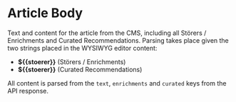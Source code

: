 # Article Body

Text and content for the article from the CMS, including all Störers / Enrichments and Curated Recommendations. Parsing takes place given the two strings placed in the WYSIWYG editor content:

- **${{stoerer}}** (Störers / Enrichments)
- **${{stoerer}}** (Curated Recommendations)

All content is parsed from the `text`, `enrichments` and `curated` keys from the API response.
